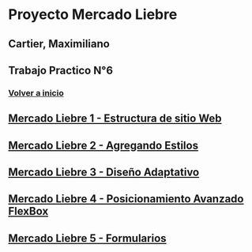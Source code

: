 # Proyecto Mercado Liebre

## Cartier, Maximiliano

## Trabajo Practico N°6

### [Volver a inicio](https://github.com/MaxiCartier/MercadoLiebre)


## [Mercado Liebre 1 - Estructura de sitio Web](https://github.com/MaxiCartier/MercadoLiebre/tree/trabajo1)
## [Mercado Liebre 2 - Agregando Estilos](https://github.com/MaxiCartier/MercadoLiebre/tree/trabajo2)
## [Mercado Liebre 3 - Diseño Adaptativo](https://github.com/MaxiCartier/MercadoLiebre/tree/trabajo3)
## [Mercado Liebre 4 - Posicionamiento Avanzado FlexBox](https://github.com/MaxiCartier/MercadoLiebre/tree/trabajo4)
## [Mercado Liebre 5 - Formularios](https://github.com/MaxiCartier/MercadoLiebre/tree/trabajo5)